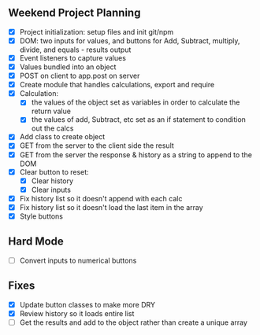 ## Weekend Project Planning
- [x] Project initialization: setup files and init git/npm
- [x] DOM: two inputs for values, and buttons for Add, Subtract, multiply, divide, and equals - results output
- [x] Event listeners to capture values 
- [x] Values bundled into an object
- [x] POST on client to app.post on server
- [x] Create module that handles calculations, export and require
- [x] Calculation:
    - [x] the values of the object set as variables in order to calculate the return value
    - [x] the values of add, Subtract, etc set as an if statement to condition out the calcs
- [x] Add class to create object
- [x] GET from the server to the client side the result
- [x] GET from the server the response & history as a string to append to the DOM
- [x] Clear button to reset:
    - [x] Clear history
    - [x] Clear inputs
- [x] Fix history list so it doesn't append with each calc
- [x] Fix history list so it doesn't load the last item in the array
- [x] Style buttons

## Hard Mode
- [ ] Convert inputs to numerical buttons

## Fixes
- [x] Update button classes to make more DRY
- [x] Review history so it loads entire list
- [ ] Get the results and add to the object rather than create a unique array
